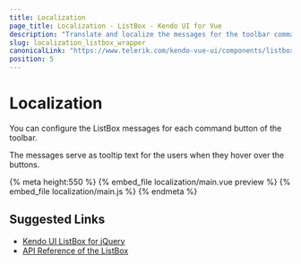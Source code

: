 ```yaml
---
title: Localization
page_title: Localization - ListBox - Kendo UI for Vue
description: "Translate and localize the messages for the toolbar commands when working with the Kendo UI ListBox wrapper in Vue projects."
slug: localization_listbox_wrapper
canonicalLink: "https://www.telerik.com/kendo-vue-ui/components/listbox/globalization"
position: 5
---
```


<div><WrapperBanner link="/kendo-vue-ui/components/listbox/globalization"></WrapperBanner></div>    

# Localization

You can configure the ListBox messages for each command button of the toolbar.

The messages serve as tooltip text for the users when they hover over the buttons.

{% meta height:550 %}
{% embed_file localization/main.vue preview %}
{% embed_file localization/main.js %}
{% endmeta %}

## Suggested Links

* [Kendo UI ListBox for jQuery](https://docs.telerik.com/kendo-ui/api/javascript/ui/listbox)
* [API Reference of the ListBox](https://docs.telerik.com/kendo-ui/api/javascript/ui/listbox)

